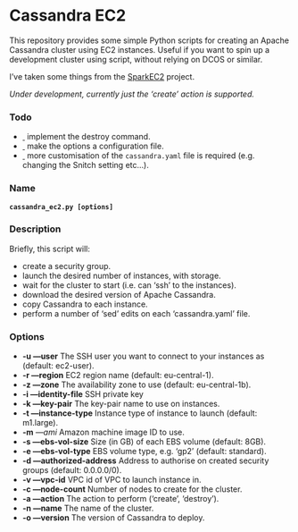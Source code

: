 # Cassandra EC2
This repository provides some simple Python scripts for creating an Apache Cassandra cluster using EC2 instances. Useful if you want to spin up a development cluster using script, without relying on DCOS or similar.

I’ve taken some things from the [SparkEC2][1] project.

*Under development, currently just the ‘create’ action is supported.*

### Todo

- [ ]() implement the destroy command.
- [ ]() make the options a configuration file.
- [ ]() more customisation of the ```cassandra.yaml``` file is required (e.g. changing the Snitch setting etc…).

### Name
**```cassandra_ec2.py [options] ```**

### Description
Briefly, this script will:

- create a security group.
- launch the desired number of instances, with storage.
- wait for the cluster to start (i.e. can ‘ssh’ to the instances).
- download the desired version of Apache Cassandra.
- copy Cassandra to each instance.
- perform a number of ‘sed’ edits on each ‘cassandra.yaml’ file.

### Options

- **-u —user** The SSH user you want to connect to your instances as (default: ec2-user).
- **-r —region** EC2 region name (default: eu-central-1).
- **-z —zone** The availability zone to use (default: eu-central-1b).
- **-i —identity-file** SSH private key 
- **-k —key-pair** The key-pair name to use on instances.
- **-t —instance-type** Instance type of instance to launch (default: m1.large).
- **-m** *—ami* Amazon machine image ID to use.
- **-s —ebs-vol-size** Size (in GB) of each EBS volume (default: 8GB).
- **-e —ebs-vol-type** EBS volume type, e.g. ‘gp2’ (default: standard).
- **-d —authorized-address** Address to authorise on created security groups (default: 0.0.0.0/0).
- **-v —vpc-id** VPC id of VPC to launch instance in.
- **-c —node-count** Number of nodes to create for the cluster.
- **-a —action** The action to perform (‘create’, ‘destroy’).
- **-n —name** The name of the cluster.
- **-o —version** The version of Cassandra to deploy.

[1]:	https://github.com/amplab/spark-ec2
